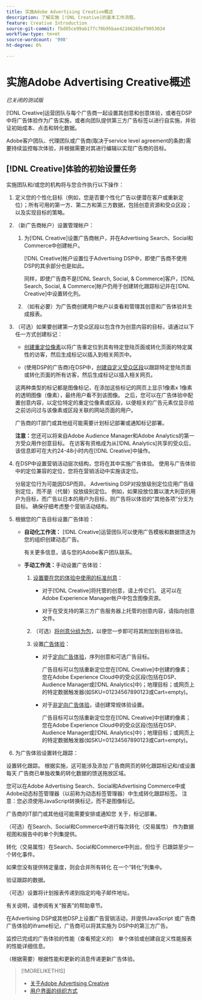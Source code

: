 ```yaml
---
title: 实施Adobe Advertising Creative概述
description: 了解实施 [!DNL Creative]的基本工作流程。
feature: Creative Introduction
source-git-commit: fbd85ce99ab177c70b95bae42166265ef9053034
workflow-type: tm+mt
source-wordcount: '998'
ht-degree: 0%

---
```


# 实施Adobe Advertising Creative概述

*已关闭的测试版*

<!-- CLARIFY HOW "ad" and "creative" are delineated, if they are. If they're not, why do we have different terms scattered around? -->

[!DNL Creative]运营团队与每个广告商一起设置其创意和创意体验，或者在DSP中将广告体验作为广告实施，或者向团队提供第三方广告标签以进行自实施，并验证初始成本、点击和转化数据。

Adobe客户团队、代理团队或广告商(取决于service level agreement的条款)需要持续监控每次体验，并根据需要对其进行编辑以实现广告商的目标。

## [!DNL Creative]体验的初始设置任务

实施团队和/或您的机构将与您合作执行以下操作：

1. 定义您的个性化目标（例如，您是否要个性化广告以便潜在客户或重新定位）；所有可用的第一方、第二方和第三方数据，包括创意资源和受众区段；以及实现目标的策略。<!-- and CRM data? used how/where? -->

1. （新广告商帐户）设置管理帐户：

   1. 为[!DNL Creative]设置广告商帐户，并在Advertising Search、Social和Commerce中创建帐户。

      [!DNL Creative]帐户设置位于Advertising DSP中，即使广告商不使用DSP的其余部分也是如此。

      同样，即使广告商不是[!DNL Search, Social, & Commerce]客户，[!DNL Search, Social, & Commerce]帐户仍用于创建转化跟踪标记并在[!DNL Creative]中设置转化列。

   1. （如有必要）为广告商创建用户帐户以查看和管理其创意和广告体验并生成报表。

1. （可选）如果要创建第一方受众区段以包含作为创意内容的目标，请通过以下任一方式创建标记：

   * [创建重定位像素](/help/creative/pixels/retargeting-pixel-manage.md)以将广告重定位到具有特定登陆页面或转化页面的特定属性的访客，然后生成标记以插入到相关网页中。

   * (使用DSP的广告商)在DSP中，[创建自定义受众区段](/help/dsp/audiences/custom-segment-create.md)以跟踪特定登陆页面或转化页面的所有访客，然后生成标记以插入相关网页。

   这两种类型的标记都是图像标记，在添加这些标记的网页上显示1像素x 1像素的透明图像（像素），最终用户看不到该图像。 之后，您可以在广告体验中配置创意内容，以定位特定的重定位像素或区段，以便相关的广告元素仅显示给之前访问过与该像素或区段关联的网站页面的用户。

   广告商的IT部门或其他组可能需要计划标记部署或通知标记部署。

   **注意：**&#x200B;您还可以将来自Adobe Audience Manager和Adobe Analytics的第一方受众用作创意目标。 在访客有资格成为从[!DNL Analytics]共享的受众后，该信息即可在大约24-48小时内在[!DNL Creative]中操作。<!--Are times still true? -->

1. 在DSP中设置营销活动层次结构，您将在其中实施广告体验。 使用与广告体验中的定位兼容的定位，您将在营销活动中实施该定位。

   分层定位行为可能因DSP而异。 Advertising DSP对投放级别定位应用广告级别定位，而不是（代替）投放级别定位。 例如，如果投放位置以澳大利亚的用户为目标，而广告以日本的用户为目标，则广告将以体验的“其他各项”分支为目标。 确保仔细考虑整个营销活动结构。

1. 根据您的广告目标设置广告体验：

   * **自动化工作流：** [!DNL Creative]运营团队可以使用广告模板和数据馈送为您的组织创建动态广告。

     有关更多信息，请与您的Adobe客户团队联系。

     <!-- LATER, in a later phase: (Advertisers with Adobe Experience Manager; optional) Configure access to image assets in the Experience Manager account. --><!-- I think this will be automatic based on their IMS organization. But I'm not sure if they need to be logged in via SSO using their Adobe login or if it will also work using their legacy DSP login. -->

   * **手动工作流：**&#x200B;手动设置广告体验：

      1. [设置要在您的体验中使用的标准创意](/help/creative/creative-libraries/creative-add-standard.md)：

         * 对于[!DNL Creative]将托管的创意，请上传它们。 这可以在Adobe Experience Manager帐户中包含图像资源。

         * 对于在受支持的第三方广告服务器上托管的创意内容，请指向创意文件。

      1. （可选）[将创意分组为包](/help/creative/creative-libraries/bundle-manage.md)，以便您一步即可将其附加到目标体验。

      1. 设置[广告体验](/help/creative/experiences/experience-about.md)：

         * 对于[定向广告体验](/help/creative/experiences/experience-create-targeting.md)，序列创意和可选广告目标。

           广告目标可以包括重新定位您在[!DNL Creative]中创建的像素；您在Adobe Experience Cloud中的受众区段(包括在DSP、Audience Manager或[!DNL Analytics]中)；地理目标；或网页上的特定数据触发器(如SKU=01234567890123或Cart=empty)。

         * 对于[非定向广告体验](/help/creative/experiences/experience-create-no-targeting.md)，请创建常规体验设置。

           广告目标可以包括重新定位您在[!DNL Creative]中创建的像素；您在Adobe Experience Cloud中的受众区段(包括在DSP、Audience Manager或[!DNL Analytics]中)；地理目标；或网页上的特定数据触发器(如SKU=01234567890123或Cart=empty)。













1. 为广告体验设置转化跟踪：


设置转化跟踪。 根据实施，这可能涉及添加
广告商网页的转化跟踪标记和/或设置每天
广告商已单独收集的转化数据的馈送拖放区域。


您可以在Adobe Advertising Search、Social和Advertising Commerce中或Adobe动态标签管理器（以前称为动态标签管理器）中生成转化跟踪标签。
注意：您必须使用JavaScript转换标记，而不是图像标记。


广告商的IT部门或其他组可能需要安排或通知您
关于，标记部署。


（可选）在Search、Social和Commerce中进行每次转化（交易属性）
作为数据视图和报告中的单个列集提供。


转化（交易属性）在Search、Social和Commerce中列出，但位于
已跟踪至少一个转化事件。


如果您没有提供特定量度，则会合并所有转化
在一个“转化”列集中。


验证跟踪的数据。


（可选）设置将计划报表传递到指定的电子邮件地址。


有关说明，请参阅有关“报表”的帮助章节。


在Advertising DSP或其他DSP上设置广告营销活动，并提供JavaScript
或广告商广告体验的iframe标记，广告商可以将其实施为
DSP中的第三方广告。


监控已完成的广告体验的性能（查看预定义的）
单个体验或创建自定义性能报表的性能详细信息。


（根据需要）根据性能和更新的消息传递更新广告体验。






>[!MORELIKETHIS]
>
>* [关于Adobe Advertising Creative](/help/creative/introduction/creative-about.md)
>* [用户界面的组织方式](/help/creative/introduction/ui.md)
